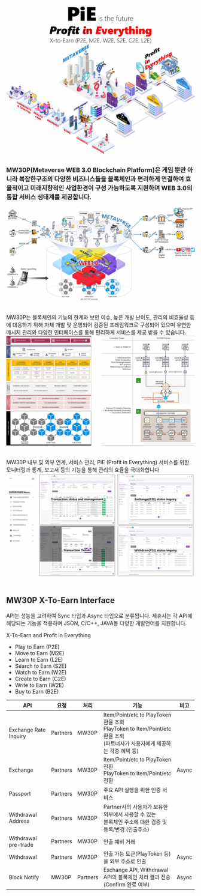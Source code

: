 <img src="https://github.com/mw30p/verseB_pie_xtoearn_json_api-kr/blob/main/images/PiE.jpg">

### MW30P(Metaverse WEB 3.0 Blockchain Platform)은 게임 뿐만 아니라 복잡한구조의 다양한 비즈니스들을 블록체인과 편리하게 연결하여 효율적이고 미래지향적인 사업환경이 구성 가능하도록 지원하며 WEB 3.0의 통합 서비스 생태계를 제공합니다.
<img src="https://github.com/mw30p/verseB_pie_xtoearn_json_api-kr/blob/main/images/web30.jpg">
<br>
<br>

MW30P는 블록체인의 기능의 한계와 보안 이슈, 높은 개발 난이도, 관리의 비효율성 등에 대응하기 위해 자체 개발 및 운영되어 검증된 프레임워크로 구성되어 있으며 유연한 메시지 관리와 다양한 인터페이스를 통해 편리하게 서비스를 제공 받을 수 있습니다.
<img src="https://github.com/mw30p/verseB_pie_xtoearn_json_api-kr/blob/main/images/mw30p.jpg">
<br>
<br>

MW30P 내부 및 외부 연계, 서비스 관리, PiE (Profit in Everything) 서비스를 위한 모니터링과 통계, 보고서 등의 기능을 통해 관리의 효율을 극대화합니다
<img src="https://github.com/mw30p/verseB_pie_xtoearn_json_api-kr/blob/main/images/admin.jpg">
<br>
<br>

## MW30P X-To-Earn Interface
API는 성능을 고려하여 Sync 타입과 Async 타입으로 분류됩니다. 제휴사는 각 API에 해당되는 기능을 적용하며 JSON, C/C++, JAVA등 다양한 개발언어를 지원합니다.

X-To-Earn and Profit in Everything
* Play to Earn (P2E)
* Move to Earn (M2E)
* Learn to Earn (L2E)
* Search to Earn (S2E)
* Watch to Earn (W2E)
* Create to Earn (C2E)
* Write to Earn (W2E)
* Buy to Earn (B2E)

| API | 요청 | 처리 | 기능 | 비고 |
|----------------------------|--------|--------|------|------|
|Exchange Rate Inquiry|Partners|MW30P|Item/Point/etc to PlayToken 환율 조회<br>PlayToken to Item/Point/etc 환율 조회<br>(파트너사가 사용자에게 제공하는 각종 혜택 등)||
|Exchange |Partners|MW30P|Item/Point/etc to PlayToken 전환<br>PlayToken to Item/Point/etc 전환|Async|
|Passport|Partners|MW30P|주요 API 실행을 위한 인증 서비스||
|Withdrawal Address|Partners|MW30P|Partner사의 사용자가 보유한 외부에서 사용할 수 있는<br>블록체인 주소에 대한 검증 및 등록/변경 (인출주소) ||
|Withdrawal pre-trade|Partners|MW30P|인출 예비 거래||
|Withdrawal|Partners|MW30P|인출 가능 토큰(PlayToken 등)을 외부 주소로 인출|Async|
|Block Notify|MW30P|Partners|Exchange API, Withdrawal API의 블록체인 처리 결과 전송<br>(Confirm 완료 여부)|Async|


